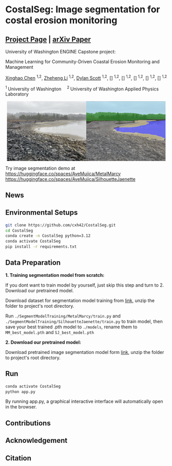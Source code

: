 # CostalSeg: Image segmentation for costal erosion monitoring

## [Project Page](https://costalseg.github.io/) | [arXiv Paper]()

University of Washington ENGINE Capstone project: 

Machine Learning for Community-Driven Coastal Erosion Monitoring and Management

[Xinghao Chen](https://cxh42.github.io/) <sup>1,</sup><sup>2</sup>, [Zheheng Li](https://github.com/Martyr12333) <sup>1,</sup><sup>2</sup>, [Dylan Scott](https://github.com/dwilsons) <sup>1,</sup><sup>2</sup>, [] <sup>1,</sup><sup>2</sup>, [] <sup>1,</sup><sup>2</sup>, [] <sup>1,</sup><sup>2</sup>, [] <sup>1,</sup><sup>2</sup>, [] <sup>1,</sup><sup>2</sup>

<sup>1 </sup>University of Washington&emsp; <sup>2 </sup>University of Washington Applied Physics Laboratory &emsp;

<div style="display: flex; justify-content: center;">
    <img src="assets/originalshow.jpg" style="width: 49%;" />
    <img src="assets/overlayshow.webp" style="width: 49%;" />
</div>

Try image segmentation demo at  
https://huggingface.co/spaces/AveMujica/MetalMarcy  
https://huggingface.co/spaces/AveMujica/SilhouetteJaenette  

## News

## Environmental Setups
```bash
git clone https://github.com/cxh42/CostalSeg.git
cd CostalSeg
conda create -n CostalSeg python=3.12 
conda activate CostalSeg
pip install -r requirements.txt
```

## Data Preparation

**1. Training segmentation model from scratch:**

If you dont want to train model by yourself, just skip this step and turn to 2. Download our pretrained model. 

Download dataset for segmentation model training from [link](https://drive.google.com/file/d/184yJDCdGg8OZzl6mnEC8e8TvO_cK-qFU/view?usp=sharing), unzip the folder to project's root directory. 

Run `./SegmentModelTraining/MetalMarcy/train.py` and `./SegmentModelTraining/SilhouetteJaenette/train.py` to train model, then save your best trained .pth model to `./models`, rename them to `MM_best_model.pth` and `SJ_best_model.pth`

**2. Download our pretrained model:**

Download pretrained image segmentation model form [link](https://drive.google.com/file/d/1qGGWi3F_BLzHptIFHY33XDsABbfnalEB/view?usp=sharing), unzip the folder to project's root directory.

## Run
```bash
conda activate CostalSeg
python app.py
```
By running app.py, a graphical interactive interface will automatically open in the browser.

## Contributions

## Acknowledgement

## Citation
